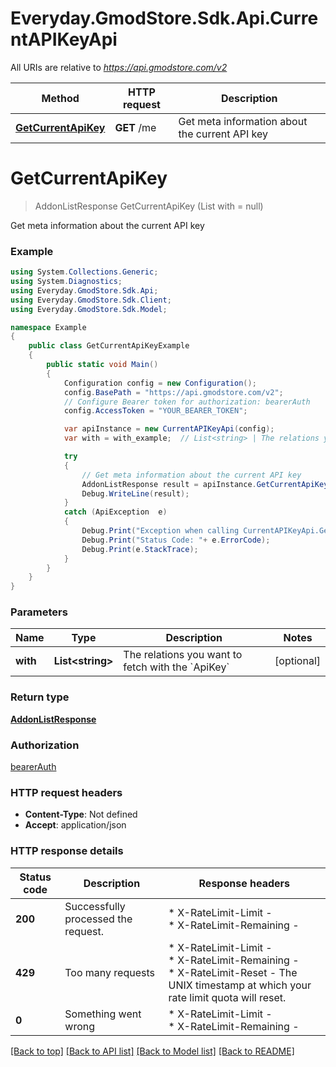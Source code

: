 # Everyday.GmodStore.Sdk.Api.CurrentAPIKeyApi

All URIs are relative to *https://api.gmodstore.com/v2*

Method | HTTP request | Description
------------- | ------------- | -------------
[**GetCurrentApiKey**](CurrentAPIKeyApi.md#getcurrentapikey) | **GET** /me | Get meta information about the current API key


<a name="getcurrentapikey"></a>
# **GetCurrentApiKey**
> AddonListResponse GetCurrentApiKey (List<string> with = null)

Get meta information about the current API key

### Example
```csharp
using System.Collections.Generic;
using System.Diagnostics;
using Everyday.GmodStore.Sdk.Api;
using Everyday.GmodStore.Sdk.Client;
using Everyday.GmodStore.Sdk.Model;

namespace Example
{
    public class GetCurrentApiKeyExample
    {
        public static void Main()
        {
            Configuration config = new Configuration();
            config.BasePath = "https://api.gmodstore.com/v2";
            // Configure Bearer token for authorization: bearerAuth
            config.AccessToken = "YOUR_BEARER_TOKEN";

            var apiInstance = new CurrentAPIKeyApi(config);
            var with = with_example;  // List<string> | The relations you want to fetch with the `ApiKey` (optional) 

            try
            {
                // Get meta information about the current API key
                AddonListResponse result = apiInstance.GetCurrentApiKey(with);
                Debug.WriteLine(result);
            }
            catch (ApiException  e)
            {
                Debug.Print("Exception when calling CurrentAPIKeyApi.GetCurrentApiKey: " + e.Message );
                Debug.Print("Status Code: "+ e.ErrorCode);
                Debug.Print(e.StackTrace);
            }
        }
    }
}
```

### Parameters

Name | Type | Description  | Notes
------------- | ------------- | ------------- | -------------
 **with** | **List&lt;string&gt;**| The relations you want to fetch with the &#x60;ApiKey&#x60; | [optional] 

### Return type

[**AddonListResponse**](AddonListResponse.md)

### Authorization

[bearerAuth](../README.md#bearerAuth)

### HTTP request headers

 - **Content-Type**: Not defined
 - **Accept**: application/json


### HTTP response details
| Status code | Description | Response headers |
|-------------|-------------|------------------|
| **200** | Successfully processed the request. |  * X-RateLimit-Limit -  <br>  * X-RateLimit-Remaining -  <br>  |
| **429** | Too many requests |  * X-RateLimit-Limit -  <br>  * X-RateLimit-Remaining -  <br>  * X-RateLimit-Reset - The UNIX timestamp at which your rate limit quota will reset. <br>  |
| **0** | Something went wrong |  * X-RateLimit-Limit -  <br>  * X-RateLimit-Remaining -  <br>  |

[[Back to top]](#) [[Back to API list]](../README.md#documentation-for-api-endpoints) [[Back to Model list]](../README.md#documentation-for-models) [[Back to README]](../README.md)

